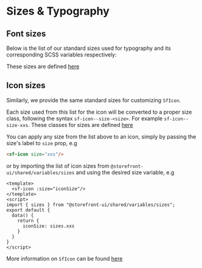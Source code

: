 # Sizes & Typography

## Font sizes

Below is the list of our standard sizes used for typography and its corresponding SCSS variables respectively:

<SfDocsSizes/>

These sizes are defined [here](https://github.com/DivanteLtd/storefront-ui/blob/develop/packages/shared/styles/variables/_typography.scss)

## Icon sizes

Similarly, we provide the same standard sizes for customizing `SfIcon`.

<SfDocsIcons/>

Each size used from this list for the icon will be converted to a proper size class, following the syntax `sf-icon--size-<size>`. For example `sf-icon--size-xxs`. These classes for sizes are defined [here](https://github.com/DivanteLtd/storefront-ui/blob/develop/packages/shared/styles/components/atoms/SfIcon.scss)

You can apply any size from the list above to an icon, simply by passing the size's label to `size` prop, e.g
```html
<sf-icon size="xxs"/>
```
or by importing the list of icon sizes from `@storefront-ui/shared/variables/sizes` and using the desired size variable, e.g
```vue
<template>
  <sf-icon :size="iconSize"/>
</template>
<script>
import { sizes } from "@storefront-ui/shared/variables/sizes";
export default {
  data() {
    return {
      iconSize: sizes.xxs
    }
  }
}
</script>
```
More information on `SfIcon` can be found [here](/components/atoms/SfIcon/SfIcon.md)
